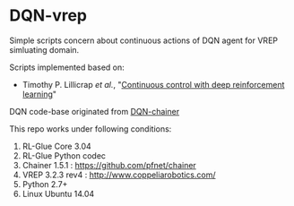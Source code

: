 # DQN-vrep
Simple scripts concern about continuous actions of DQN agent for VREP simluating domain.

Scripts implemented based on:

- Timothy P. Lillicrap *et al.*, "[Continuous control with deep reinforcement learning](http://arxiv.org/pdf/1509.02971v4.pdf)"

DQN code-base originated from [DQN-chainer](https://github.com/ugo-nama-kun/DQN-chainer)

This repo works under following conditions:

1. RL-Glue Core 3.04
2. RL-Glue Python codec 
2. Chainer 1.5.1 : https://github.com/pfnet/chainer
3. VREP 3.2.3 rev4 : http://www.coppeliarobotics.com/
4. Python 2.7+
5. Linux Ubuntu 14.04
